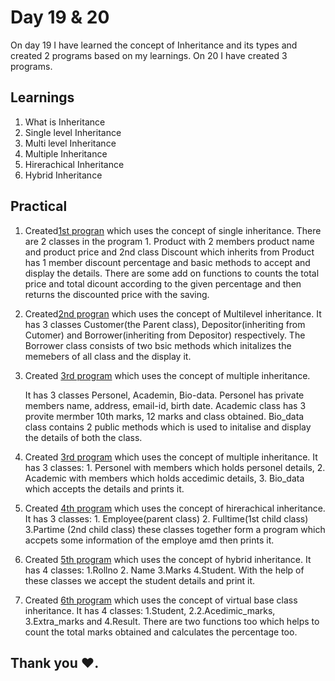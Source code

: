 # Day 19 & 20

On day 19 I have learned the concept of Inheritance and its types and created 2 programs based on my learnings.
On 20 I have created 3 programs.

## Learnings

1. What is Inheritance
1. Single level Inheritance
1. Multi level Inheritance
1. Multiple Inheritance
1. Hirerachical Inheritance
1. Hybrid Inheritance

## Practical

1. Created[1st progran](https://github.com/imganpat/30DaysOfCpp/blob/main/Day%2019%20%26%2020%20-%20Inheritance/01_single.cpp) which uses the concept of single inheritance. There are 2 classes in the program 1. Product with 2 members product name and product price and 2nd class Discount which inherits from Product has 1 member discount percentage and basic methods to accept and display the details. There are some add on functions to counts the total price and total dicount according to the given percentage and then returns the discounted price with the saving.

1. Created[2nd progran](https://github.com/imganpat/30DaysOfCpp/blob/main/Day%2018%20-%20Constructor%20%26%20Deconstructor/02_paramerterised.cpp) which uses the concept of Multilevel inheritance. It has 3 classes Customer(the Parent class), Depositor(inheriting from Cutomer) and Borrower(inheriting from Depositor) respectively. The Borrower class consists of two bsic methods which initalizes the memebers of all class and the display it.

1. Created [3rd program](https://github.com/imganpat/30DaysOfCpp/blob/main/Day%2019%20%26%2020%20-%20Inheritance/03_multiple.cpp)
   which uses the concept of multiple inheritance.

   It has 3 classes Personel, Academin, Bio-data.
   Personel has private members name, address, email-id, birth date. Academic class has 3 provite mermber 10th marks, 12 marks and class obtained.
   Bio_data class contains 2 public methods which is used to initalise and display the details of both the class.

1. Created [3rd program](https://github.com/imganpat/30DaysOfCpp/blob/main/Day%2019%20%26%2020%20-%20Inheritance/03_multiple.cpp) which uses the concept of multiple inheritance. It has 3 classes: 1. Personel with members which holds personel details, 2. Academic with members which holds accedimic details, 3. Bio_data which accepts the details and prints it.

1. Created [4th program](https://github.com/imganpat/30DaysOfCpp/blob/main/Day%2019%20%26%2020%20-%20Inheritance/04_hirerachical.cpp) which uses the concept of hirerachical inheritance. It has 3 classes: 1. Employee(parent class) 2. Fulltime(1st child class) 3.Partime (2nd child class) these classes together form a program which accpets some information of the employe amd then prints it.

1. Created [5th program](https://github.com/imganpat/30DaysOfCpp/blob/main/Day%2019%20%26%2020%20-%20Inheritance/05_hybrid.cpp) which uses the concept of hybrid inheritance. It has 4 classes: 1.Rollno 2. Name 3.Marks 4.Student. With the help of these classes we accept the student details and print it.

1. Created [6th program](https://github.com/imganpat/30DaysOfCpp/blob/main/Day%2019%20%26%2020%20-%20Inheritance/06_virtual_base_class.cpp) which uses the concept of virtual base class inheritance. It has 4 classes: 1.Student, 2.2.Acedimic_marks, 3.Extra_marks and 4.Result. There are two functions too which helps to count the total marks obtained and calculates the percentage too.

## Thank you ❤️.
